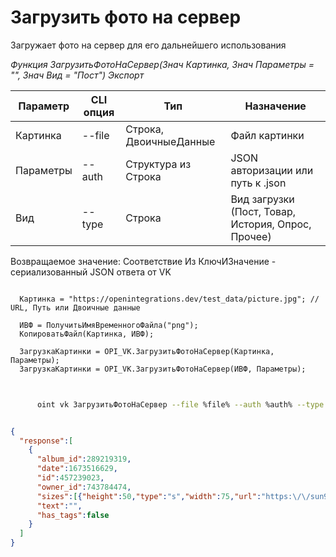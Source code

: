 ﻿---
sidebar_position: 11
---

# Загрузить фото на сервер
 Загружает фото на сервер для его дальнейшего использования


*Функция ЗагрузитьФотоНаСервер(Знач Картинка, Знач Параметры = "", Знач Вид = "Пост") Экспорт*

  | Параметр | CLI опция | Тип | Назначение |
  |-|-|-|-|
  | Картинка | --file | Строка, ДвоичныеДанные | Файл картинки |
  | Параметры | --auth | Структура из Строка | JSON авторизации или путь к .json |
  | Вид | --type | Строка | Вид загрузки (Пост, Товар, История, Опрос, Прочее) |

  
  Возвращаемое значение:   Соответствие Из КлючИЗначение - сериализованный JSON ответа от VK 

```bsl title="Пример кода"
	
  Картинка = "https://openintegrations.dev/test_data/picture.jpg"; // URL, Путь или Двоичные данные
  
  ИВФ = ПолучитьИмяВременногоФайла("png");
  КопироватьФайл(Картинка, ИВФ);
  
  ЗагрузкаКартинки = OPI_VK.ЗагрузитьФотоНаСервер(Картинка, Параметры);
  ЗагрузкаКартинки = OPI_VK.ЗагрузитьФотоНаСервер(ИВФ, Параметры);
	
```

```sh title="Пример команды CLI"
    
      oint vk ЗагрузитьФотоНаСервер --file %file% --auth %auth% --type %type%

```


```json title="Результат"

{
  "response":[
    {
      "album_id":289219319,
      "date":1673516629,
      "id":457239023,
      "owner_id":743784474,
      "sizes":[{"height":50,"type":"s","width":75,"url":"https:\/\/sun9-west.userapi.com\/sun9-45\/s\/v1\/ig2\/Vus7E6r8jZjgv5E9bnuM6fbvL9U_NP4-goegNOaEy8t4Z1DnzofjER9exwblecB6Hxb3EUbWv7lQvxdRaErZGoT3.jpg?size=75x50&quality=96&type=album"},{"height":87,"type":"m","width":130,"url":"https:\/\/sun9-west.userapi.com\/sun9-45\/s\/v1\/ig2\/JTtJ-M4Y1Md4nbNyY6QNKBjs9xleCGkDwGw-NuMvLV0DKfQrPb_xN7QcfazSTrBcZ-_JzsJ21pTuLI7Slr8m9HcB.jpg?size=130x87&quality=96&type=album"},{"height":402,"type":"x","width":604,"url":"https:\/\/sun9-west.userapi.com\/sun9-45\/s\/v1\/ig2\/2DBzUBeOMpydPcypQFkirgj6g9mzsj8le0qsrWQ_lPX3zNQN1229bLivxf26ya-91HF9D57exLSnkSnJwUxJdUBN.jpg?size=604x402&quality=96&type=album"},{"height":537,"type":"y","width":807,"url":"https:\/\/sun9-west.userapi.com\/sun9-45\/s\/v1\/ig2\/Biye5eNVG4UA_ymuN60MU6Qp26yO7rYp0WB-ch55oxkaATpXs4Kmqqznz1keCYHg_BHyvPhyrSGyK3zRK29LoVKH.jpg?size=807x537&quality=96&type=album"},{"height":852,"type":"z","width":1280,"url":"https:\/\/sun9-west.userapi.com\/sun9-45\/s\/v1\/ig2\/O-BkqGyWMw2ZKcOyYz8sH543Ihkws7mAn6x76JYh0mVW2MCR9x9eig_AS6gT6OLeySlvewx5oyri1Ejj0uNhJuKo.jpg?size=1280x852&quality=96&type=album"},{"height":1704,"type":"w","width":2560,"url":"https:\/\/sun9-west.userapi.com\/sun9-45\/s\/v1\/ig2\/o5klH0kpqicWBkDGQl_ch2j8VRpW69xrnq_PXw823wrMYc2qnXQLuDZeECtcKSaka1gfCpP9smoz7XwGAMDTk7vo.jpg?size=2560x1704&quality=96&type=album"},{"height":87,"type":"o","width":130,"url":"https:\/\/sun9-west.userapi.com\/sun9-45\/s\/v1\/ig2\/JTtJ-M4Y1Md4nbNyY6QNKBjs9xleCGkDwGw-NuMvLV0DKfQrPb_xN7QcfazSTrBcZ-_JzsJ21pTuLI7Slr8m9HcB.jpg?size=130x87&quality=96&type=album"},{"height":133,"type":"p","width":200,"url":"https:\/\/sun9-west.userapi.com\/sun9-45\/s\/v1\/ig2\/dFvcZ_sYZeMJtmvotINsevf_0x4KbDxo-jcrZojRQtebIKvM0juMU9U9NjybaidOukkrImr2CWcW8u6IHdlceWKD.jpg?size=200x133&quality=96&type=album"},{"height":213,"type":"q","width":320,"url":"https:\/\/sun9-west.userapi.com\/sun9-45\/s\/v1\/ig2\/GglL_Kv0x1_rnPwXwtTPZUMFg9sT_JB9xUSUeNvNIRapPRhGvQbQAaCwD57WBhUKU8sPD6-BhyadPIXaALqERkS1.jpg?size=320x213&quality=96&type=album"},{"height":340,"type":"r","width":510,"url":"https:\/\/sun9-west.userapi.com\/sun9-45\/s\/v1\/ig2\/LnQwirb-SUb689R2k90Q8MwuwHJ0tfO03a0IkCeXObaQERRE2-UUyLBCTTLme2qkLcxXAekHVbkLMEZhRq5E6Ggr.jpg?size=510x340&quality=96&crop=2,0,2556,1704&type=album"}],
      "text":"",
      "has_tags":false
    }
  ]
}

```
